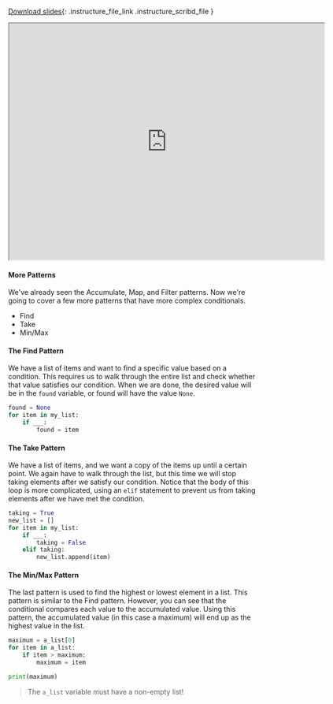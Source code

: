 
[Download slides](https://udel.instructure.com/files/78929705/download){: .instructure_file_link .instructure_scribd_file }


<iframe style="width: 640px; height: 480px;" width="300" height="150" allowfullscreen="allowfullscreen" webkitallowfullscreen="webkitallowfullscreen" mozallowfullscreen="mozallowfullscreen"
title="Introduction.pdf"
src="https://www.youtube.com/embed/9FOZ6t04ZAs?feature=oembed&amp;rel=0" 
></iframe>


#### More Patterns

We've already seen the Accumulate, Map, and Filter patterns.
Now we're going to cover a few more patterns that have more complex conditionals.

* Find
* Take
* Min/Max

#### The Find Pattern

We have a list of items and want to find a specific value based on a condition.
This requires us to walk through the entire list and check whether that value satisfies our condition.
When we are done, the desired value will be in the `found` variable, or found will have the value `None`.

```python
found = None
for item in my_list:
    if ___:
        found = item
```

#### The Take Pattern

We have a list of items, and we want a copy of the items up until a certain point.
We again have to walk through the list, but this time we will stop taking elements
after we satisfy our condition.
Notice that the body of this loop is more complicated, using an `elif` statement
to prevent us from taking elements after we have met the condition.

```python
taking = True
new_list = []
for item in my_list:
    if ___:
        taking = False
    elif taking:
        new_list.append(item)
```

#### The Min/Max Pattern
The last pattern is used to find the highest or lowest element in a list.
This pattern is similar to the Find pattern.
However, you can see that the conditional compares each value to the accumulated value.
Using this pattern, the accumulated value (in this case a maximum) will end up as the highest value in the list.

```python
maximum = a_list[0]
for item in a_list:
    if item > maximum:
        maximum = item

print(maximum)
```

> The `a_list` variable must have a non-empty list!
